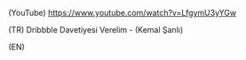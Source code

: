 (YouTube) https://www.youtube.com/watch?v=LfgymU3yYGw

(TR) Dribbble Davetiyesi Verelim - (Kemal Şanlı)

(EN)
